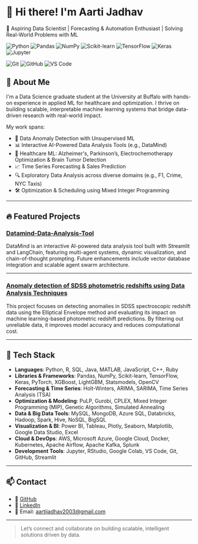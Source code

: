 # 👋 Hi there! I'm Aarti Jadhav
🎯 Aspiring Data Scientist | Forecasting & Automation Enthusiast | Solving Real-World Problems with ML

![Python](https://img.shields.io/badge/Python-3776AB?style=flat-square&logo=python&logoColor=white)
![Pandas](https://img.shields.io/badge/Pandas-150458?style=flat-square&logo=pandas&logoColor=white)
![NumPy](https://img.shields.io/badge/NumPy-013243?style=flat-square&logo=numpy&logoColor=white)
![Scikit-learn](https://img.shields.io/badge/scikit--learn-F7931E?style=flat-square&logo=scikit-learn&logoColor=black)
![TensorFlow](https://img.shields.io/badge/TensorFlow-FF6F00?style=flat-square&logo=tensorflow&logoColor=white)
![Keras](https://img.shields.io/badge/Keras-D00000?style=flat-square&logo=keras&logoColor=white)
![Jupyter](https://img.shields.io/badge/Jupyter-F37626?style=flat-square&logo=jupyter&logoColor=white)

![Git](https://img.shields.io/badge/Git-F05032?style=flat-square&logo=git&logoColor=white)
![GitHub](https://img.shields.io/badge/GitHub-181717?style=flat-square&logo=github&logoColor=white)
![VS Code](https://img.shields.io/badge/VS_Code-007ACC?style=flat-square&logo=visual-studio-code&logoColor=white)




## 🧠 About Me

I'm a Data Science graduate student at the University at Buffalo with hands-on experience in applied ML for healthcare and optimization. I thrive on building scalable, interpretable machine learning systems that bridge data-driven research with real-world impact.

My work spans:

- 🧩 Data Anomaly Detection with Unsupervised ML
- 📊 Interactive AI-Powered Data Analysis Tools (e.g., DataMind)
- 🧠 Healthcare ML: Alzheimer's, Parkinson’s, Electrochemotherapy Optimization & Brain Tumor Detection
- 📈 Time Series Forecasting & Sales Prediction
- 🔍 Exploratory Data Analysis across diverse domains (e.g., F1, Crime, NYC Taxis)
- 🛠 Optimization & Scheduling using Mixed Integer Programming

---

## 🔥 Featured Projects

### [Datamind-Data-Analysis-Tool](https://github.com/AartiRJadhav/Datamind---Data-Analysis-Tool)
DataMind is an interactive AI-powered data analysis tool built with Streamlit and LangChain, featuring multi-agent systems, dynamic visualization, and chain-of-thought prompting.
Future enhancements include vector database integration and scalable agent swarm architecture.

---

### [Anomaly detection of SDSS photometric redshifts using Data Analysis Techniques](https://github.com/AartiRJadhav/AartiRJadhav-Anomaly-detection-of-SDSS-photometric-redshifts-using-Data-Analysis-Techniques)
This project focuses on detecting anomalies in SDSS spectroscopic redshift data using the Elliptical Envelope method and evaluating its impact on machine learning-based photometric redshift predictions. 
By filtering out unreliable data, it improves model accuracy and reduces computational cost.

---

## 🧰 Tech Stack

- **Languages**: Python, R, SQL, Java, MATLAB, JavaScript, C++, Ruby
- **Libraries & Frameworks**: Pandas, NumPy, Scikit-learn, TensorFlow, Keras, PyTorch, XGBoost, LightGBM, Statsmodels, OpenCV
- **Forecasting & Time Series**: Holt-Winters, ARIMA, SARIMA, Time Series Analysis (TSA)
- **Optimization & Modeling**: PuLP, Gurobi, CPLEX, Mixed Integer Programming (MIP), Genetic Algorithms, Simulated Annealing
- **Data & Big Data Tools**: MySQL, MongoDB, Azure SQL, Databricks, Hadoop, Spark, Hive, NoSQL, BigSQL
- **Visualization & BI**: Power BI, Tableau, Plotly, Seaborn, Matplotlib, Google Data Studio, Excel
- **Cloud & DevOps**: AWS, Microsoft Azure, Google Cloud, Docker, Kubernetes, Apache Airflow, Apache Kafka, Splunk
- **Development Tools**: Jupyter, RStudio, Google Colab, VS Code, Git, GitHub, Streamlit

---

## 📫 Contact

- 🔗 [GitHub](https://github.com/AartiRJadhav)  
- 💼 [LinkedIn](https://www.linkedin.com/in/aarti-jadhav-a55612207/)  
- 📧 Email: aartijadhav2003@gmail.com

---

> Let’s connect and collaborate on building scalable, intelligent solutions driven by data.
